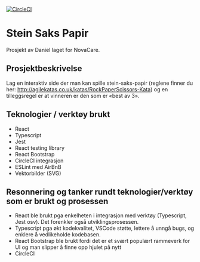 [![CircleCI](https://circleci.com/gh/w3bdesign/stein-saks-papir.svg?style=svg)](https://circleci.com/gh/w3bdesign/stein-saks-papir)

# Stein Saks Papir

Prosjekt av Daniel laget for NovaCare.

## Prosjektbeskrivelse

Lag en interaktiv side der man kan spille stein-saks-papir (reglene finner du her: http://agilekatas.co.uk/katas/RockPaperScissors-Kata) og en tilleggsregel er at vinneren er den som er «best av 3».

## Teknologier / verktøy brukt

- React
- Typescript
- Jest 
- React testing library
- React Bootstrap
- CircleCI integrasjon
- ESLint med AirBnB
- Vektorbilder (SVG)

## Resonnering og tanker rundt teknologier/verktøy som er brukt og prosessen

- React ble brukt pga enkelheten i integrasjon med verktøy (Typescript, Jest osv). Det forenkler også utviklingsprosessen.
- Typescript pga økt kodekvalitet, VSCode støtte, lettere å unngå bugs, og enklere å vedlikeholde kodebasen.
- React Bootstrap ble brukt fordi det er et svært populært rammeverk for UI og man slipper å finne opp hjulet på nytt
- CircleCI 
